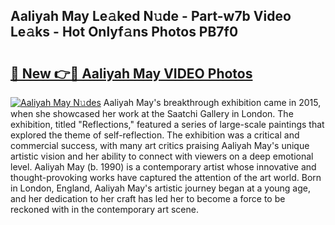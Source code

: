## Aaliyah May Le𝚊ked N𝚞de - Part-w7b Video Le𝚊ks - Hot Onlyf𝚊ns Photos PB7f0

# <h2><a href="http://ab12244.deff.icu/?id=Aaliyah+May">🔗 New 👉🔴 Aaliyah May VIDEO Photos</a></h2>

[![Aaliyah May N𝚞des](https://i.imgur.com/rIISA9y.gif)](http://ab12244.deff.icu/?id=Aaliyah+May)
Aaliyah May's breakthrough exhibition came in 2015, when she showcased her work at the Saatchi Gallery in London. The exhibition, titled "Reflections," featured a series of large-scale paintings that explored the theme of self-reflection. The exhibition was a critical and commercial success, with many art critics praising Aaliyah May's unique artistic vision and her ability to connect with viewers on a deep emotional level. Aaliyah May (b. 1990) is a contemporary artist whose innovative and thought-provoking works have captured the attention of the art world. Born in London, England, Aaliyah May's artistic journey began at a young age, and her dedication to her craft has led her to become a force to be reckoned with in the contemporary art scene.
